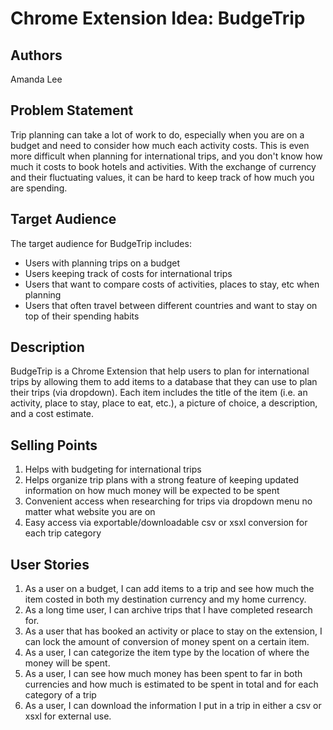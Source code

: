 # Chrome Extension Idea: BudgeTrip

## Authors

Amanda Lee

## Problem Statement

Trip planning can take a lot of work to do, especially when you are on a budget and need to consider how much each activity costs. This is even more difficult when planning for international trips, and you don't know how much it costs to book hotels and activities. With the exchange of currency and their fluctuating values, it can be hard to keep track of how much you are spending.

## Target Audience

The target audience for BudgeTrip includes:

- Users with planning trips on a budget
- Users keeping track of costs for international trips
- Users that want to compare costs of activities, places to stay, etc when planning
- Users that often travel between different countries and want to stay on top of their spending habits

## Description

BudgeTrip is a Chrome Extension that help users to plan for international trips by allowing them to add items to a database that they can use to plan their trips (via dropdown). Each item includes the title of the item (i.e. an activity, place to stay, place to eat, etc.), a picture of choice, a description, and a cost estimate. 

## Selling Points

1. Helps with budgeting for international trips
2. Helps organize trip plans with a strong feature of keeping updated information on how much money will be expected to be spent
3. Convenient access when researching for trips via dropdown menu no matter what website you are on
4. Easy access via exportable/downloadable csv or xsxl conversion for each trip category

## User Stories

1. As a user on a budget, I can add items to a trip and see how much the item costed in both my destination currency and my home currency.
2. As a long time user, I can archive trips that I have completed research for.
3. As a user that has booked an activity or place to stay on the extension, I can lock the amount of conversion of money spent on a certain item.
4. As a user, I can categorize the item type by the location of where the money will be spent.
5. As a user, I can see how much money has been spent to far in both currencies and how much is estimated to be spent in total and for each category of a trip
6. As a user, I can download the information I put in a trip in either a csv or xsxl for external use.
